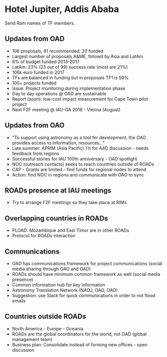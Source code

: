 # Hotel Jupiter, Addis Ababa

Send Ram names of TF members.

## Updates from OAD

- 106 proposals, 61 recommended, 20 funded
- Largest number of proposals A&ME, followd by Asia and LatAm
- 6% of budget funded 2013-2017
- LatAm: 23% (23 out of 99) success rate (most are 21%)
- 106k euro funded in 2017
- TFs are balanced in funding but in proposals TF1 is 50%
- 100+ projects funded
- Issue: Project monitoring during implementation phase
- Day to day operations @ OAD are sustainable
- Report (soon): low-cost impact measurement for Cape Town pilot project
- Next F2F meeting @ IAU-GA 2018 - Vienna (August)

## Updates from OAO

- "To support using astronomy as a tool for development, the OAO provides access to information, resources..."
- Late summer: APRIM (Asia Pacific) 1 h for A4D discussion - needs feedback from regions
- Successful stories for IAU 100th anniversary - OAD spotlight
- NOC (outreach contacts) seeks to reach countries outside of ROADs
- CAP - Grants are limited - find funds for regional nodes to attend
- Action: find NOC in regions and communicate with OAO to sync

## ROADs presence at IAU meetings

- Try to arrange F2F meetings so they take place at RIMs

## Overlapping countries in ROADs

- PLOAD: Mozambique and East Timor are in other ROADs
- Protocol for ROADs interaction

## Communications

- OAD has communications framework for project communications (social media sharing through OAO and OAD)
- ROADs should have minimum common framework as well (social media presence)
- Common information hub for key information
- Astronomy Translation Network (NAOJ, OAO, OAD)
- Suggestion: use Slack for quick communications in order to not flood emails

## Countries outside ROADs

- North America - Europe - Oceania
- ROADs are the global coordinators for the world, not OAD (global management team)
- Business plan: Consolidate instead of forming new offices - open discussion



